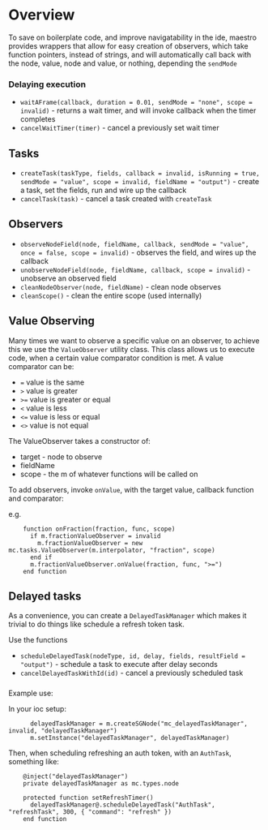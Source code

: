 # Overview

To save on boilerplate code, and improve navigatability in the ide, maestro provides wrappers that allow for easy creation of observers, which take function pointers, instead of strings, and will automatically call back with the node, value, node and value, or nothing, depending the `sendMode`

### Delaying execution

- `waitAFrame(callback, duration = 0.01, sendMode = "none", scope = invalid)` - returns a wait timer, and will invoke callback when the timer completes
- `cancelWaitTimer(timer)` - cancel a previously set wait timer

## Tasks

- `createTask(taskType, fields, callback = invalid, isRunning = true, sendMode = "value", scope = invalid, fieldName = "output")` - create a task, set the fields, run and wire up the callback
- `cancelTask(task)` - cancel a task created with `createTask`

## Observers

- `observeNodeField(node, fieldName, callback, sendMode = "value", once = false, scope = invalid)` - observes the field, and wires up the callback
- `unobserveNodeField(node, fieldName, callback, scope = invalid)` - unobserve an observed field
- `cleanNodeObserver(node, fieldName)` - clean node observes
- `cleanScope()` - clean the entire scope (used internally)

## Value Observing

Many times we want to observe a specific value on an observer, to achieve this we use the `ValueObserver` utility class. This class allows us to execute code, when a certain value comparator condition is met. A value comparator can be:

 - `=` value is the same
 - `>` value is greater
 - `>=` value is greater or equal
 - `<` value is less
 - `<=` value is less or equal
 - `<>` value is not equal

The ValueObserver takes a constructor of:
 - target - node to observe
 - fieldName
 - scope - the m of whatever functions will be called on

To add observers, invoke `onValue`, with the target value, callback function and comparator:

e.g.

````
    function onFraction(fraction, func, scope)
      if m.fractionValueObserver = invalid
        m.fractionValueObserver = new mc.tasks.ValueObserver(m.interpolator, "fraction", scope)
      end if
      m.fractionValueObserver.onValue(fraction, func, ">=")
    end function
````

## Delayed tasks

As a convenience, you can create a `DelayedTaskManager` which makes it trivial to do things like schedule a refresh token task.

Use the functions

- `scheduleDelayedTask(nodeType, id, delay, fields, resultField = "output")` - schedule a task to execute after delay seconds
- `cancelDelayedTaskWithId(id)` - cancel a previously scheduled task

###

Example use:

In your ioc setup:
```
      delayedTaskManager = m.createSGNode("mc_delayedTaskManager", invalid, "delayedTaskManager")
      m.setInstance("delayedTaskManager", delayedTaskManager)
```

Then, when scheduling refreshing an auth token, with an `AuthTask`, something like:

```
    @inject("delayedTaskManager")
    private delayedTaskManager as mc.types.node

    protected function setRefreshTimer()
      delayedTaskManager@.scheduleDelayedTask("AuthTask", "refreshTask", 300, { "command": "refresh" })
    end function
```
